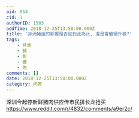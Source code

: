 ```yaml
---
aid: 864
cid: 1
authorID: 1503
addTime: 2018-12-25T13:50:00.000Z
title: '非洲豬瘟的影響是否就到此為止, 還是會繼續升級?'
tags:
    - 非洲
    - 豬
    - 影
    - 響
    - 為
comments: []
date: 2018-12-25T13:50:00.000Z
category: 问答
---
```


深圳今起停新鲜猪肉供应传市民排长龙抢买 https://www.reddit.com/r/4832/comments/a9er2c/
